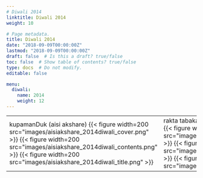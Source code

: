 ```yaml
---
# Diwali 2014
linktitle: Diwali 2014
weight: 10

# Page metadata.
title: Diwali 2014
date: "2018-09-09T00:00:00Z"
lastmod: "2018-09-09T00:00:00Z"
draft: false  # Is this a draft? true/false
toc: false  # Show table of contents? true/false
type: docs  # Do not modify.
editable: false

menu:
  diwali:
    name: 2014
    weight: 12
---
```

<TABLE>
<TR><TD>
kupamanDuk (aisi akshare)
{{< figure width=200 src="images/aisiakshare_2014diwali_cover.png" >}}
{{< figure width=200 src="images/aisiakshare_2014diwali_contents.png" >}}
{{< figure width=200 src="images/aisiakshare_2014diwali_title.png" >}}
</TD><TD>
rakta tabakaDyA (marAThI vidnyAn parishad)
{{< figure width=200 src="images/mavipa_2014diwali_cover.png" >}}
{{< figure width=200 src="images/mavipa_2014diwali_contents.png" >}}
{{< figure width=200 src="images/mavipa_2014diwali_title.png" >}}
</TD><TD>
shodh badalAMchA (hitguj - maayboli)
{{< figure width=200 src="images/hitguj_2014diwali_cover.png" >}}
{{< figure width=200 src="images/hitguj_2014diwali_contents.png" >}}
{{< figure width=200 src="images/hitguj_2014diwali_title.png" >}}
</TD><TD>
los angelescha shiromani (MMLA Utsav)
</TD></TR>
</TABLE>